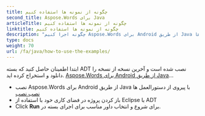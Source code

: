 ```yaml
---
title: چگونه از نمونه ها استفاده کنیم
second_title: Aspose.Words برای Java
articleTitle: چگونه از نمونه ها استفاده کنیم
linktitle: چگونه از نمونه ها استفاده کنیم
description: "چگونه اجرا کنیم Aspose.Words برای Android از طریق Java مثال ها"
type: docs
weight: 70
url: /fa/java/how-to-use-the-examples/
---
```


ابتدا اطمینان حاصل کنید که بسته ADT نصب شده است و آخرین نسخه از نسخه را دانلود و استخراج کرده اید. [Aspose.Words برای Android از طریق Java](https://releases.aspose.com/words/androidjava/)...

- نصب Aspose.Words برای Android از طریق Java با پیروی از دستورالعمل ها [نصب نصب](/words/fa/java/installation/)
- باز کردن پروژه در فضای کاری خود با استفاده از Eclipse با ADT
- Click **Run** برای شروع و انتخاب داور مناسب برای اجرای بسته در.
